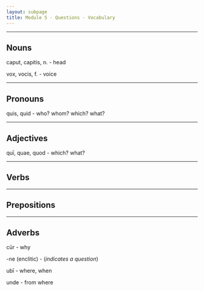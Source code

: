 ```yaml
---
layout: subpage
title: Module 5 - Questions - Vocabulary
---
```


***

## Nouns

caput, capitis, n. - head

vox, vocis, f. - voice

***

## Pronouns

quis, quid - who? whom? which? what?

***

## Adjectives

quī, quae, quod - which? what?

***

## Verbs

***

## Prepositions

***

## Adverbs

cūr - why

-ne (enclitic) - (*indicates a question*)

ubī - where, when

unde - from where
